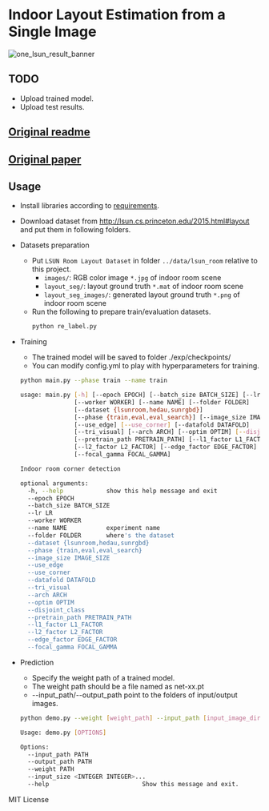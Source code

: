 # Indoor Layout Estimation from a Single Image

![one_lsun_result_banner](./doc/banner.png)

## TODO
- Upload trained model.
- Upload test results.

## [Original readme](https://github.com/leVirve/lsun-room)
## [Original paper](https://github.com/shuuchen/lsun-room-dsc/blob/master/layout_lin.pdf)
## Usage
- Install libraries according to [requirements](https://github.com/shuuchen/lsun-room-dsc/blob/master/requirements.txt).
- Download dataset from http://lsun.cs.princeton.edu/2015.html#layout and put them in following folders.
- Datasets preparation

  - Put `LSUN Room Layout Dataset` in folder `../data/lsun_room` relative to this project.
    - `images/`: RGB color image `*.jpg` of indoor room scene
    - `layout_seg/`: layout ground truth `*.mat` of indoor room scene
    - `layout_seg_images/`: generated layout ground truth `*.png` of indoor room scene
  - Run the following to prepare train/evaluation datasets.
    ```bash
    python re_label.py
    ```
  
- Training
  - The trained model will be saved to folder ./exp/checkpoints/
  - You can modify config.yml to play with hyperparameters for training.
  
  ```bash
  python main.py --phase train --name train

  usage: main.py [-h] [--epoch EPOCH] [--batch_size BATCH_SIZE] [--lr LR]
                 [--worker WORKER] [--name NAME] [--folder FOLDER]
                 [--dataset {lsunroom,hedau,sunrgbd}]
                 [--phase {train,eval,eval_search}] [--image_size IMAGE_SIZE]
                 [--use_edge] [--use_corner] [--datafold DATAFOLD]
                 [--tri_visual] [--arch ARCH] [--optim OPTIM] [--disjoint_class]
                 [--pretrain_path PRETRAIN_PATH] [--l1_factor L1_FACTOR]
                 [--l2_factor L2_FACTOR] [--edge_factor EDGE_FACTOR]
                 [--focal_gamma FOCAL_GAMMA]

  Indoor room corner detection

  optional arguments:
    -h, --help            show this help message and exit
    --epoch EPOCH
    --batch_size BATCH_SIZE
    --lr LR
    --worker WORKER
    --name NAME           experiment name
    --folder FOLDER       where's the dataset
    --dataset {lsunroom,hedau,sunrgbd}
    --phase {train,eval,eval_search}
    --image_size IMAGE_SIZE
    --use_edge
    --use_corner
    --datafold DATAFOLD
    --tri_visual
    --arch ARCH
    --optim OPTIM
    --disjoint_class
    --pretrain_path PRETRAIN_PATH
    --l1_factor L1_FACTOR
    --l2_factor L2_FACTOR
    --edge_factor EDGE_FACTOR
    --focal_gamma FOCAL_GAMMA
  ```

- Prediction
  - Specify the weight path of a trained model.
  - The weight path should be a file named as net-xx.pt
  - --input_path/--output_path point to the folders of input/output images.
  
  ```bash
  python demo.py --weight [weight_path] --input_path [input_image_dir] --output_path [output_image_dir]

  Usage: demo.py [OPTIONS]

  Options:
    --input_path PATH
    --output_path PATH
    --weight PATH
    --input_size <INTEGER INTEGER>...
    --help                          Show this message and exit.

  ```

MIT License
